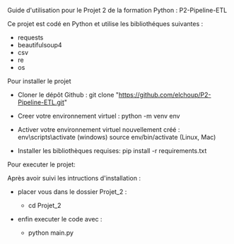 Guide d'utilisation pour le Projet 2 de la formation Python : P2-Pipeline-ETL

 Ce projet est codé en Python et utilise les bibliothéques suivantes :
 - requests 
 - beautifulsoup4
 - csv
 - re
 - os


Pour installer le projet

   - Cloner le dépôt Github :
       git clone "https://github.com/elchoup/P2-Pipeline-ETL.git"
    
   - Creer votre environnement virtuel :
       python -m venv env

   - Activer votre environnement virtuel nouvellement créé :
       env\scripts\activate (windows)
       source env/bin/activate (Linux, Mac)

   - Installer les bibliothèques requises: 
       pip install -r requirements.txt


Pour executer le projet: 

 Après avoir suivi les intructions d'installation :

   - placer vous dans le dossier Projet_2 : 
      * cd Projet_2

   - enfin executer le code avec : 
      * python main.py